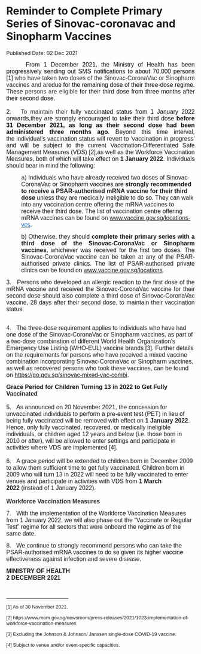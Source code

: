 <html>
    <meta http-equiv="Content-Type" content="text/html; charset=utf-8"/>
    <meta charset="utf-8"/>
    <title>Reminder to Complete Primary Series of  Sinovac-coronavac and Sinopharm Vaccines </title>
    <body><h1>Reminder to Complete Primary Series of  Sinovac-coronavac and Sinopharm Vaccines </h1>
    <p>Published Date: 02 Dec 2021</p> <p style="text-align: justify;"><span style="color: rgb(13, 13, 13); font-family: Arial; font-size: 16px;">&nbsp; &nbsp; &nbsp;From 1 December 2021, the Ministry of Health has been progressively sending out SMS notifications to about 70,000 persons [1]&nbsp;</span><span style="color: rgb(51, 51, 51); font-family: Arial; font-size: 16px;">who have taken two doses of the&nbsp;Sinovac-CoronaVac or Sinopharm vaccines and are</span><span style="color: rgb(13, 13, 13); font-family: Arial; font-size: 16px;">due for the remaining dose of their three-dose regime. These&nbsp;</span><span style="color: rgb(51, 51, 51); font-family: Arial; font-size: 16px;">persons are eligible</span><span style="color: rgb(13, 13, 13); font-family: Arial; font-size: 16px;">&nbsp;for their third dose from three months after their second dose.<br><br>2. &nbsp;&nbsp;</span><span style="text-align: left; color: rgb(51, 51, 51); font-family: Arial; font-size: 16px;">To maintain their</span><span style="text-align: left; color: rgb(13, 13, 13); font-family: Arial; font-size: 16px;">&nbsp;fully vaccinated status from 1 January 2022 onwards,</span><span style="text-align: left; color: rgb(13, 13, 13); font-family: Arial; font-size: 16px;">they are strongly encouraged to take their third dose&nbsp;<strong>before 31 December 2021, as long as their second dose had been administered three months ago</strong>.&nbsp;</span><span style="text-align: left; font-family: Arial; font-size: 16px;">Beyond this time interval, the&nbsp;individual’s&nbsp;vaccination status will revert to&nbsp;‘vaccination in progress’ and will be subject to the current&nbsp;Vaccination-Differentiated Safe Management Measures (VDS) [2],</span><span style="text-align: left; font-family: Arial; font-size: 16px;">as well as the Workforce Vaccination Measures, both of which will take effect on&nbsp;<strong>1 January 2022</strong>. Individuals should bear in mind the following:</span></p><p style="text-align: justify;"><p style="margin-left: 40px;"><span style="color: rgb(51, 51, 51); font-family: Arial; font-size: 16px;">a)&nbsp;</span><span style="font-family: Arial; font-size: 16px;">Individuals who have already received two doses of Sinovac-CoronaVac or Sinopharm vaccines are&nbsp;<strong>strongly recommended to receive a PSAR-authorised mRNA vaccine for their third dose</strong>&nbsp;unless they are medically ineligible to do so. They can walk into&nbsp;</span><span style="font-family: Arial; font-size: 16px;">any vaccination centre offering the mRNA vaccines to receive their third dose.&nbsp;The list of vaccination centre offering mRNA vaccines can be found on&nbsp;</span><a href="https://www.vaccine.gov.sg/locations-vcs" title="" class="" target=""></a><a href="http://www.vaccine.gov.sg/locations" style="font-family: Arial; font-size: 16px;">www.vaccine.gov.sg/locations</a><u style="font-family: Arial; font-size: 16px;"><span style="color: rgb(5, 99, 193);">-vcs</span></u><span style="font-family: Arial; font-size: 16px;">.&nbsp;</span></p></p><p style="margin-left: 40px; text-align: justify;"><span style="font-family: Arial; font-size: 16px;"><span style="font-family: Arial;">b) Otherwise, t</span><span style="font-family: Arial;">hey should&nbsp;<strong>complete their primary series with a third dose of the Sinovac-CoronaVac or Sinopharm vaccines</strong>, whichever was received for the first two doses. The Sinovac-CoronaVac vaccine can be taken at any of the PSAR-authorised private clinics.&nbsp;</span><span style="font-family: Arial;">The list of PSAR-authorised private clinics can be found on&nbsp;</span><a href="https://www.vaccine.gov.sg/locations" target="_blank" title="" class="">www.vaccine.gov.sg/locations</a>.&nbsp;</span></p><p style="text-align: justify;"><span style="font-family: Arial; font-size: 16px;">3. &nbsp; Persons who developed an allergic reaction to the first dose of the mRNA vaccine and received the Sinovac-CoronaVac vaccine for their second dose should also complete a third dose of Sinovac-CoronaVac vaccine, 28 days after their second dose, to maintain their vaccination status.</span><p><span style="color: rgb(51, 51, 51); font-family: Arial; font-size: 16px;"><br>4. &nbsp;&nbsp;</span><span style="font-family: Arial; font-size: 16px;">The three-dose requirement applies to individuals who have had one dose of the Sinovac-CoronaVac or Sinopharm vaccines, as part of a two-dose&nbsp;combination of different World Health Organization’s Emergency Use Listing (WHO-EUL) vaccine brands [3]. Further details on the requirements for persons&nbsp;</span><span style="font-family: Arial; font-size: 16px;">who have received a mixed vaccine combination incorporating Sinovac-CoronaVac or Sinopharm vaccines, as well as recovered persons who took these vaccines, can be found on&nbsp;</span><a href="https://go.gov.sg/sinovac-mixed-vac-combi." title="" class="" target=""></a><a href="https://go.gov.sg/sinovac-mixed-vac-combi" style="font-family: Arial; font-size: 16px;">https://go.gov.sg/sinovac-mixed-vac-combi</a><span style="font-family: Arial; font-size: 16px;">.</span></p></p><p style="text-align: justify;"><p><span style="font-family: Arial; font-size: 16px;"></span><strong style="font-family: Arial; font-size: 16px;">Grace Period for Children Turning 13 in 2022 to Get Fully Vaccinated&nbsp;<br><br></strong><span style="font-family: Arial; font-size: 16px;">5. </span><strong style="font-family: Arial; font-size: 16px;">&nbsp;&nbsp;</strong><span style="font-family: Arial; font-size: 16px;">As announced on 20 November 2021, the concession for unvaccinated individuals to perform a pre-event test (PET)</span><span style="font-family: Arial; font-size: 16px;">&nbsp;in lieu of being fully vaccinated will be removed with effect on&nbsp;</span><strong style="font-family: Arial; font-size: 16px;">1 January 2022</strong><span style="font-family: Arial; font-size: 16px;">. Hence, only fully vaccinated, recovered, or medically ineligible individuals, or children aged 12 years and below (i.e. those born in 2010 or after), will be allowed to enter settings and participate in activities where VDS are implemented [4]</span><span style="font-family: Arial; font-size: 16px;">.&nbsp;<br><br>6. &nbsp;&nbsp;</span><span style="font-family: Arial; font-size: 16px;">A grace period will be extended to children born in December 2009 to allow them sufficient time to get fully vaccinated. Children born in 2009 who will turn 13 in 2022 will need to be fully vaccinated to enter venues and participate in activities with VDS from&nbsp;</span><strong style="font-family: Arial; font-size: 16px;">1 March 2022&nbsp;</strong><span style="font-family: Arial; font-size: 16px;">(instead of 1 January 2022).<br><br></span><strong style="font-family: Arial; font-size: 16px;"><span style="color: rgb(51, 51, 51);">Workforce Vaccination Measures</span></strong></p></p><p style="text-align: justify;"><p><span style="color: rgb(51, 51, 51); font-family: Arial; font-size: 16px;">7. &nbsp;&nbsp;</span><span style="font-family: Arial; font-size: 16px;">With the implementation of the Workforce Vaccination Measures from 1 January 2022, we will also phase out the “Vaccinate or Regular Test” regime for all sectors that were onboard the regime as of the same date.&nbsp;</span></p></p><p style="text-align: justify;"><p><span style="color: rgb(51, 51, 51); font-family: Arial; font-size: 16px;">8. &nbsp;&nbsp;</span><span style="font-family: Arial; font-size: 16px;">We continue to strongly recommend persons who can take the PSAR-authorised mRNA vaccines to do so given its higher vaccine effectiveness against infection and severe disease. &nbsp;&nbsp;<br></span></p></p><p style="text-align: justify;"><span style="font-family: Arial; font-size: 16px;"></span><span class="normaltextrun" style="text-align: left; font-family: Arial; font-size: 16px;"><strong>MINISTRY OF HEALTH</strong></span><span class="eop" style="text-align: left; font-family: Arial; font-size: 16px;"><br></span><span class="normaltextrun" style="text-align: left; font-family: Arial; font-size: 16px;"><strong>2&nbsp;DECEMBER&nbsp;2021</strong></span><span class="eop" style="text-align: left; font-family: Arial; font-size: 16px;">&nbsp;&nbsp;</span></p><div><span style="font-family: Arial; font-size: 16px;"><br clear="all"></span><hr align="left" size="1" width="33%"><div id="ftn1"><p><span style="font-family: Arial; font-size: 13px;">[1] As of 30 November 2021.&nbsp;</span></p></div><div id="ftn2"><p><span style="font-family: Arial; font-size: 13px;">[2] https://www.mom.gov.sg/newsroom/press-releases/2021/1023-implementation-of-workforce-vaccination-measures</span></p></div><div id="ftn3"><p><span style="font-family: Arial; font-size: 13px;">[3] Excluding the Johnson &amp; Johnson/ Janssen single-dose COVID-19 vaccine.</span></p></div><div id="ftn4"><p><span style="font-family: Arial; font-size: 13px;">[4] Subject to venue and/or event-specific capacities.</span></p></div></div></body>
</html>